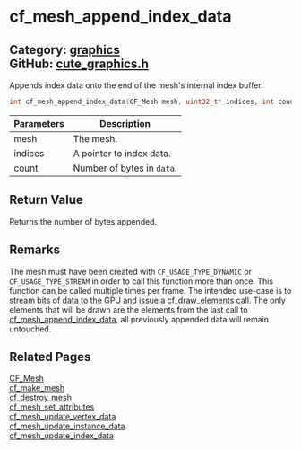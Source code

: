 [](../header.md ':include')

# cf_mesh_append_index_data

Category: [graphics](/api_reference?id=graphics)  
GitHub: [cute_graphics.h](https://github.com/RandyGaul/cute_framework/blob/master/include/cute_graphics.h)  
---

Appends index data onto the end of the mesh's internal index buffer.

```cpp
int cf_mesh_append_index_data(CF_Mesh mesh, uint32_t* indices, int count);
```

Parameters | Description
--- | ---
mesh | The mesh.
indices | A pointer to index data.
count | Number of bytes in `data`.

## Return Value

Returns the number of bytes appended.

## Remarks

The mesh must have been created with `CF_USAGE_TYPE_DYNAMIC` or `CF_USAGE_TYPE_STREAM` in order
to call this function more than once. This function can be called multiple times per frame. The
intended use-case is to stream bits of data to the GPU and issue a [cf_draw_elements](/graphics/cf_draw_elements.md) call. The
only elements that will be drawn are the elements from the last call to [cf_mesh_append_index_data](/graphics/cf_mesh_append_index_data.md),
all previously appended data will remain untouched.

## Related Pages

[CF_Mesh](/graphics/cf_mesh.md)  
[cf_make_mesh](/graphics/cf_make_mesh.md)  
[cf_destroy_mesh](/graphics/cf_destroy_mesh.md)  
[cf_mesh_set_attributes](/graphics/cf_mesh_set_attributes.md)  
[cf_mesh_update_vertex_data](/graphics/cf_mesh_update_vertex_data.md)  
[cf_mesh_update_instance_data](/graphics/cf_mesh_update_instance_data.md)  
[cf_mesh_update_index_data](/graphics/cf_mesh_update_index_data.md)  
